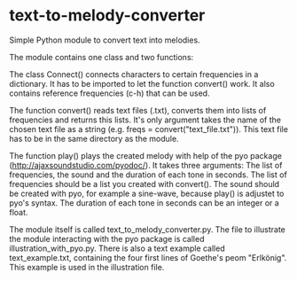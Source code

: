 # text-to-melody-converter
Simple Python module to convert text into melodies.

The module contains one class and two functions:

The class Connect() connects characters to certain frequencies in a dictionary. It has to be imported to let the function convert() work. It also contains reference frequencies (c-h) that can be used.

The function convert() reads text files (.txt), converts them into lists of frequencies and returns this lists. It's only argument takes the name of the chosen text file as a string (e.g. freqs = convert("text_file.txt")). This text file has to be in the same directory as the module.

The function play() plays the created melody with help of the pyo package (http://ajaxsoundstudio.com/pyodoc/). It takes three arguments: The list of frequencies, the sound and the duration of each tone in seconds. The list of frequencies should be a list you created with convert(). The sound should be created with pyo, for example a sine-wave, because play() is adjustet to pyo's syntax. The duration of each tone in seconds can be an integer or a float.

The module itself is called text_to_melody_converter.py. The file to illustrate the module interacting with the pyo package is called illustration_with_pyo.py. There is also a text example called text_example.txt, containing the four first lines of Goethe's peom "Erlkönig". This example is used in the illustration file.
